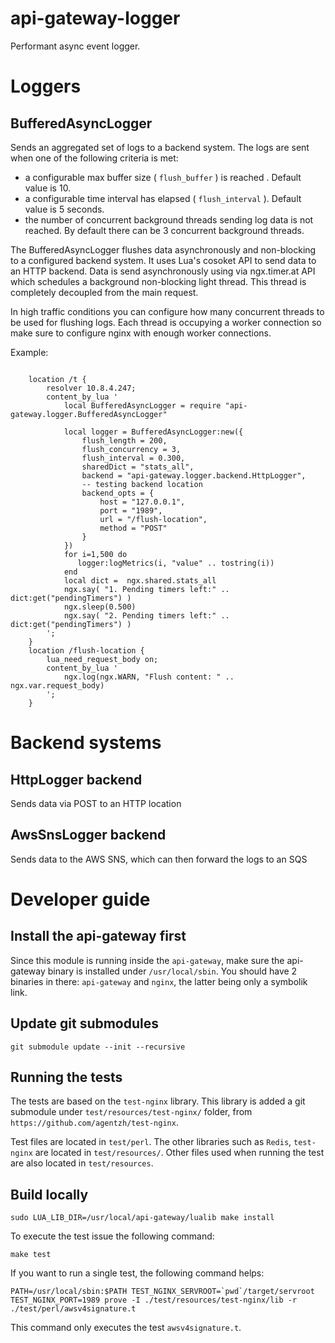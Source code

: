 api-gateway-logger
==================

Performant async event logger.


Loggers
=======

BufferedAsyncLogger
-------------------
Sends an aggregated set of logs to a backend system.
The logs are sent when one of the following criteria is met:

 * a configurable max buffer size ( `flush_buffer` ) is reached . Default value is 10.
 * a configurable time interval has elapsed ( `flush_interval` ). Default value is 5 seconds.
 * the number of concurrent background threads sending log data is not reached. By default there can be 3 concurrent background threads.

The BufferedAsyncLogger flushes data asynchronously and non-blocking to a configured backend system.
It uses Lua's cosoket API to send data to an HTTP backend.
Data is send asynchronously using via ngx.timer.at API which schedules a background non-blocking light thread.
This thread is completely decoupled from the main request.

In high traffic conditions you can configure how many concurrent threads to be used for flushing logs.
Each thread is occupying a worker connection so make sure to configure nginx with enough worker connections.

Example:

``` nginx

    location /t {
        resolver 10.8.4.247;
        content_by_lua '
            local BufferedAsyncLogger = require "api-gateway.logger.BufferedAsyncLogger"

            local logger = BufferedAsyncLogger:new({
                flush_length = 200,
                flush_concurrency = 3,
                flush_interval = 0.300,
                sharedDict = "stats_all",
                backend = "api-gateway.logger.backend.HttpLogger",
                -- testing backend location
                backend_opts = {
                    host = "127.0.0.1",
                    port = "1989",
                    url = "/flush-location",
                    method = "POST"
                }
            })
            for i=1,500 do
               logger:logMetrics(i, "value" .. tostring(i))
            end
            local dict =  ngx.shared.stats_all
            ngx.say( "1. Pending timers left:" .. dict:get("pendingTimers") )
            ngx.sleep(0.500)
            ngx.say( "2. Pending timers left:" .. dict:get("pendingTimers") )
        ';
    }
    location /flush-location {
        lua_need_request_body on;
        content_by_lua '
            ngx.log(ngx.WARN, "Flush content: " .. ngx.var.request_body)
        ';
    }
```

Backend systems
===============



HttpLogger backend
------------------
Sends data via POST to an HTTP location

AwsSnsLogger backend
--------------------
Sends data to the AWS SNS, which can then forward the logs to an SQS


Developer guide
===============

## Install the api-gateway first
 Since this module is running inside the `api-gateway`, make sure the api-gateway binary is installed under `/usr/local/sbin`.
 You should have 2 binaries in there: `api-gateway` and `nginx`, the latter being only a symbolik link.

## Update git submodules
```
git submodule update --init --recursive
```

## Running the tests
The tests are based on the `test-nginx` library.
This library is added a git submodule under `test/resources/test-nginx/` folder, from `https://github.com/agentzh/test-nginx`.

Test files are located in `test/perl`.
The other libraries such as `Redis`, `test-nginx` are located in `test/resources/`.
Other files used when running the test are also located in `test/resources`.

## Build locally
 ```
sudo LUA_LIB_DIR=/usr/local/api-gateway/lualib make install
 ```

To execute the test issue the following command:
 ```
 make test
 ```

 If you want to run a single test, the following command helps:
 ```
 PATH=/usr/local/sbin:$PATH TEST_NGINX_SERVROOT=`pwd`/target/servroot TEST_NGINX_PORT=1989 prove -I ./test/resources/test-nginx/lib -r ./test/perl/awsv4signature.t
 ```
 This command only executes the test `awsv4signature.t`.

